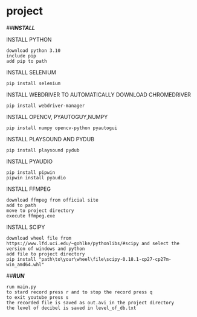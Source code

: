 # project
##***INSTALL***

INSTALL PYTHON
```
download python 3.10
include pip
add pip to path
```
INSTALL SELENIUM
```
pip install selenium
```
INSTALL WEBDRIVER TO AUTOMATICALLY DOWNLOAD CHROMEDRIVER
```
pip install webdriver-manager
```
INSTALL OPENCV, PYAUTOGUY,NUMPY
```
pip install numpy opencv-python pyautogui
```
INSTALL PLAYSOUND AND PYDUB
```
pip install playsound pydub
```
INSTALL PYAUDIO
```
pip install pipwin
pipwin install pyaudio
```
INSTALL FFMPEG
```
download ffmpeg from official site
add to path
move to project directory
execute ffmpeg.exe
```
INSTALL SCIPY
```
download wheel file from https://www.lfd.uci.edu/~gohlke/pythonlibs/#scipy and select the version of windows and python
add file to project directory
pip install "path\to\your\wheel\file\scipy-0.18.1-cp27-cp27m-win_amd64.whl"
```


##***RUN***
```
run main.py 
to stard record press r and to stop the record press q
to exit youtube press s
the recorded file is saved as out.avi in the project directory
the level of decibel is saved in level_of_db.txt
```

